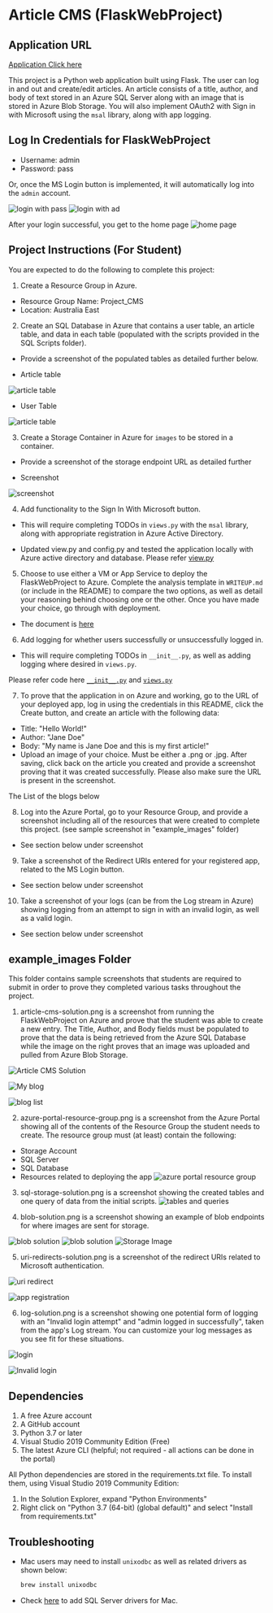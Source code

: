 # Article CMS (FlaskWebProject)

## Application URL

[Application Click here](https://cmswebappfsoft.azurewebsites.net/)

This project is a Python web application built using Flask. The user can log in and out and create/edit articles. An article consists of a title, author, and body of text stored in an Azure SQL Server along with an image that is stored in Azure Blob Storage. You will also implement OAuth2 with Sign in with Microsoft using the `msal` library, along with app logging.

## Log In Credentials for FlaskWebProject

- Username: admin
- Password: pass

Or, once the MS Login button is implemented, it will automatically log into the `admin` account.

![login with pass](example_images/login_with_pass.png)
![login with ad](example_images/login_with_ad.png)

After your login successful, you get to the home page
![home page](example_images/homepage.png)

## Project Instructions (For Student)

You are expected to do the following to complete this project:

1. Create a Resource Group in Azure.

  + Resource Group Name: Project_CMS
  + Location: Australia East


2. Create an SQL Database in Azure that contains a user table, an article table, and data in each table (populated with the scripts provided in the SQL Scripts folder).
  - Provide a screenshot of the populated tables as detailed further below.

- Article table

![article table](/example_images/articles_table.png)

- User Table

![article table](/example_images/users_table.png)

3. Create a Storage Container in Azure for `images` to be stored in a container.
  - Provide a screenshot of the storage endpoint URL as detailed further

- Screenshot

![screenshot ](/example_images/storage_ep.png)

4. Add functionality to the Sign In With Microsoft button.
  - This will require completing TODOs in `views.py` with the `msal` library, along with appropriate registration in Azure Active Directory.
 
- Updated view.py and config.py and tested the application locally with Azure active directory and database. Please refer [view.py](FlaskWebProject/views.py) 
 
5. Choose to use either a VM or App Service to deploy the FlaskWebProject to Azure. Complete the analysis template in `WRITEUP.md` (or include in the README) to compare the two options, as well as detail your reasoning behind choosing one or the other. Once you have made your choice, go through with deployment.

- The document is [here](WRITEUP.md)

6. Add logging for whether users successfully or unsuccessfully logged in.
  - This will require completing TODOs in `__init__.py`, as well as adding logging where desired in `views.py`.

Please refer code here [`__init__.py`](FlaskWebProject/__init__.py) and [`views.py`](FlaskWebProject/views.py)

7. To prove that the application in on Azure and working, go to the URL of your deployed app, log in using the credentials in this README, click the Create button, and create an article with the following data:

- Title: "Hello World!"
- Author: "Jane Doe"
- Body: "My name is Jane Doe and this is my first article!"
- Upload an image of your choice. Must be either a .png or .jpg.
  After saving, click back on the article you created and provide a screenshot proving that it was created successfully. Please also make sure the URL is present in the screenshot.

The List of the blogs below

8. Log into the Azure Portal, go to your Resource Group, and provide a screenshot including all of the resources that were created to complete this project. (see sample screenshot in "example_images" folder)

- See section below under screenshot

9. Take a screenshot of the Redirect URIs entered for your registered app, related to the MS Login button.

- See section below under screenshot
 
10. Take a screenshot of your logs (can be from the Log stream in Azure) showing logging from an attempt to sign in with an invalid login, as well as a valid login.

- See section below under screenshot

## example_images Folder

This folder contains sample screenshots that students are required to submit in order to prove they completed various tasks throughout the project.

1. article-cms-solution.png is a screenshot from running the FlaskWebProject on Azure and prove that the student was able to create a new entry. The Title, Author, and Body fields must be populated to prove that the data is being retrieved from the Azure SQL Database while the image on the right proves that an image was uploaded and pulled from Azure Blob Storage.

![Article CMS Solution](example_images/blog.png)

![ My blog](example_images/my_blog.png)

![blog list](example_images/blog_list.png)

2. azure-portal-resource-group.png is a screenshot from the Azure Portal showing all of the contents of the Resource Group the student needs to create. The resource group must (at least) contain the following:

- Storage Account
 - SQL Server
 - SQL Database
 - Resources related to deploying the app
![azure portal resource group](example_images/rg_details.png)

3. sql-storage-solution.png is a screenshot showing the created tables and one query of data from the initial scripts.
![tables and queries](example_images/sql-storage-solution.png)

  
4. blob-solution.png is a screenshot showing an example of blob endpoints for where images are sent for storage.

![blob solution](example_images/storage_acc_1.png)
![blob solution](example_images/storage_acc_2.png)
![ Storage Image](example_images/storage_ep_images.png)

5. uri-redirects-solution.png is a screenshot of the redirect URIs related to Microsoft authentication.

![uri redirect](example_images/uri-redirects-solution.png)

![ app registration](example_images/app_registraion_1.png)

6. log-solution.png is a screenshot showing one potential form of logging with an "Invalid login attempt" and "admin logged in successfully", taken from the app's Log stream. You can customize your log messages as you see fit for these situations.

![login](example_images/login_out.png)

![Invalid login](example_images/Invalid_login.png)

## Dependencies

1. A free Azure account
2. A GitHub account
3. Python 3.7 or later
4. Visual Studio 2019 Community Edition (Free)
5. The latest Azure CLI (helpful; not required - all actions can be done in the portal)

All Python dependencies are stored in the requirements.txt file. To install them, using Visual Studio 2019 Community Edition:

1. In the Solution Explorer, expand "Python Environments"
2. Right click on "Python 3.7 (64-bit) (global default)" and select "Install from requirements.txt"

## Troubleshooting

- Mac users may need to install `unixodbc` as well as related drivers as shown below:
 
  ```bash
  brew install unixodbc
  ```

- Check [here](https://docs.microsoft.com/en-us/sql/connect/odbc/linux-mac/install-microsoft-odbc-driver-sql-server-macos?view=sql-server-ver15) to add SQL Server drivers for Mac.

